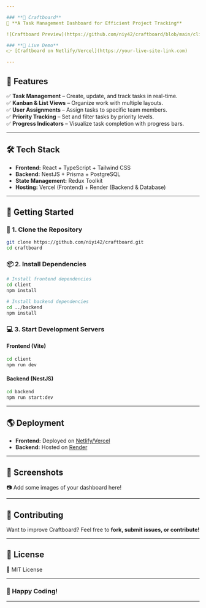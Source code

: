```yaml
---

### **📝 Craftboard**  
🚀 **A Task Management Dashboard for Efficient Project Tracking**  

![Craftboard Preview](https://github.com/niy42/craftboard/blob/main/client/imgs/craftb.png)  

### **🔹 Live Demo**  
👉 [Craftboard on Netlify/Vercel](https://your-live-site-link.com)  

---
```


## **📌 Features**  
✅ **Task Management** – Create, update, and track tasks in real-time.  
✅ **Kanban & List Views** – Organize work with multiple layouts.  
✅ **User Assignments** – Assign tasks to specific team members.  
✅ **Priority Tracking** – Set and filter tasks by priority levels.  
✅ **Progress Indicators** – Visualize task completion with progress bars.  

---

## **🛠️ Tech Stack**  
- **Frontend:** React + TypeScript + Tailwind CSS  
- **Backend:** NestJS + Prisma + PostgreSQL  
- **State Management:** Redux Toolkit  
- **Hosting:** Vercel (Frontend) + Render (Backend & Database)  

---

## **🚀 Getting Started**  

### **🔧 1. Clone the Repository**  
```sh
git clone https://github.com/niyi42/craftboard.git
cd craftboard
```

### **📦 2. Install Dependencies**  
```sh
# Install frontend dependencies
cd client
npm install

# Install backend dependencies
cd ../backend
npm install
```

### **💻 3. Start Development Servers**  
#### **Frontend (Vite)**
```sh
cd client
npm run dev
```
#### **Backend (NestJS)**
```sh
cd backend
npm run start:dev
```

---

## **🌎 Deployment**  
- **Frontend:** Deployed on [Netlify/Vercel](https://your-live-site-link.com)  
- **Backend:** Hosted on [Render](https://dashboard.render.com/)  

---

## **📸 Screenshots**  
📷 Add some images of your dashboard here!  

---

## **🤝 Contributing**  
Want to improve Craftboard? Feel free to **fork, submit issues, or contribute!**  

---

## **📜 License**  
📄 MIT License  

---

### **🚀 Happy Coding!**  

---
